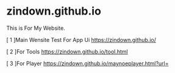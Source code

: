 # zindown.github.io
This is For My Website.

[ 1 ]Main Wensite Test For App Ui
https://zindown.github.io/

[ 2 ]For Tools
https://zindown.github.io/tool.html

[ 3 ]For Player
https://zindown.github.io/maynoeplayer.html?url=
